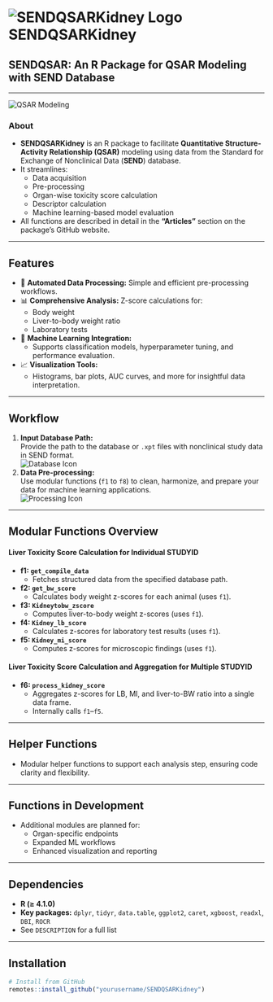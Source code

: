 # ![SENDQSARKidney Logo](https://img.icons8.com/fluency/48/database.png) SENDQSARKidney

## SENDQSAR: An R Package for QSAR Modeling with SEND Database

---

![QSAR Modeling](https://img.icons8.com/fluency/96/000000/artificial-intelligence.png)

### About

- **SENDQSARKidney** is an R package to facilitate **Quantitative Structure-Activity Relationship (QSAR)** modeling using data from the Standard for Exchange of Nonclinical Data (**SEND**) database.
- It streamlines:
  - Data acquisition
  - Pre-processing
  - Organ-wise toxicity score calculation
  - Descriptor calculation
  - Machine learning-based model evaluation
- All functions are described in detail in the **“Articles”** section on the package’s GitHub website.

---

## Features

- 🚀 **Automated Data Processing:** Simple and efficient pre-processing workflows.
- 📊 **Comprehensive Analysis:** Z-score calculations for:
  - Body weight
  - Liver-to-body weight ratio
  - Laboratory tests
- 🤖 **Machine Learning Integration:** 
  - Supports classification models, hyperparameter tuning, and performance evaluation.
- 📈 **Visualization Tools:**
  - Histograms, bar plots, AUC curves, and more for insightful data interpretation.

---

## Workflow

1. **Input Database Path:**  
   Provide the path to the database or `.xpt` files with nonclinical study data in SEND format.  
   ![Database Icon](https://img.icons8.com/color/48/database.png)
2. **Data Pre-processing:**  
   Use modular functions (`f1` to `f8`) to clean, harmonize, and prepare your data for machine learning applications.  
   ![Processing Icon](https://img.icons8.com/office/40/process.png)

---

## Modular Functions Overview

#### Liver Toxicity Score Calculation for Individual STUDYID

- **f1: `get_compile_data`**  
  - Fetches structured data from the specified database path.
- **f2: `get_bw_score`**  
  - Calculates body weight z-scores for each animal (uses `f1`).
- **f3: `Kidneytobw_zscore`**  
  - Computes liver-to-body weight z-scores (uses `f1`).
- **f4: `Kidney_lb_score`**  
  - Calculates z-scores for laboratory test results (uses `f1`).
- **f5: `Kidney_mi_score`**  
  - Computes z-scores for microscopic findings (uses `f1`).

#### Liver Toxicity Score Calculation and Aggregation for Multiple STUDYID

- **f6: `process_kidney_score`**
  - Aggregates z-scores for LB, MI, and liver-to-BW ratio into a single data frame.
  - Internally calls `f1`–`f5`.

---

## Helper Functions

- Modular helper functions to support each analysis step, ensuring code clarity and flexibility.

---

## Functions in Development

- Additional modules are planned for:
  - Organ-specific endpoints
  - Expanded ML workflows
  - Enhanced visualization and reporting

---

## Dependencies

- **R (≥ 4.1.0)**
- **Key packages:** `dplyr`, `tidyr`, `data.table`, `ggplot2`, `caret`, `xgboost`, `readxl`, `DBI`, `ROCR`
- See `DESCRIPTION` for a full list

---

## Installation

```R
# Install from GitHub
remotes::install_github("yourusername/SENDQSARKidney")
